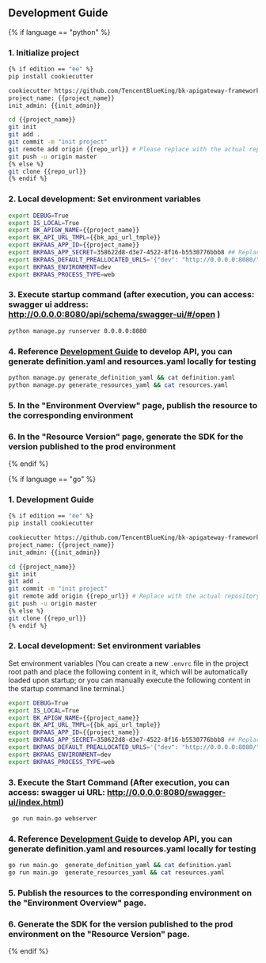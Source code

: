 ## Development Guide

{% if language == "python" %}

### 1. Initialize project

```bash
{% if edition == "ee" %}
pip install cookiecutter

cookiecutter https://github.com/TencentBlueKing/bk-apigateway-framework/ --directory templates/python
project_name: {{project_name}}
init_admin: {{init_admin}}

cd {{project_name}}
git init
git add .
git commit -m "init project"
git remote add origin {{repo_url}} # Please replace with the actual repository address
git push -u origin master
{% else %}
git clone {{repo_url}}
{% endif %}
```

### 2. Local development: Set environment variables

```bash
export DEBUG=True
export IS_LOCAL=True
export BK_APIGW_NAME={{project_name}}
export BK_API_URL_TMPL={{bk_api_url_tmple}}
export BKPAAS_APP_ID={{project_name}}
export BKPAAS_APP_SECRET=358622d8-d3e7-4522-8f16-b5530776bbb8 ## Replace with the actual BKPAAS_APP_SECRET
export BKPAAS_DEFAULT_PREALLOCATED_URLS='{"dev": "http://0.0.0.0:8080/"}'
export BKPAAS_ENVIRONMENT=dev
export BKPAAS_PROCESS_TYPE=web
```

### 3. Execute startup command (after execution, you can access: swagger ui address: http://0.0.0.0:8080/api/schema/swagger-ui/#/open )

```bash
python manage.py runserver 0.0.0.0:8080
```

### 4. Reference [Development Guide]({{dev_guideline_url}}) to develop API, you can generate definition.yaml and resources.yaml locally for testing

```bash
python manage.py generate_definition_yaml && cat definition.yaml
python manage.py generate_resources_yaml && cat resources.yaml
```

### 5. In the "Environment Overview" page, publish the resource to the corresponding environment

### 6. In the "Resource Version" page, generate the SDK for the version published to the prod environment

{% endif %}

{% if language == "go" %}
### 1. Development Guide

```bash
{% if edition == "ee" %}
pip install cookiecutter

cookiecutter https://github.com/TencentBlueKing/bk-apigateway-framework/ --directory templates/golang
project_name: {{project_name}}
init_admin: {{init_admin}}

cd {{project_name}}
git init
git add .
git commit -m "init project"
git remote add origin {{repo_url}} # Replace with the actual repository URL
git push -u origin master
{% else %}
git clone {{repo_url}}
{% endif %}
```

### 2. Local development: Set environment variables

Set environment variables (You can create a new `.envrc` file in the project root path and place the following content in it, which will be automatically loaded upon startup; or you can manually execute the following content in the startup command line terminal.)

```bash
export DEBUG=True
export IS_LOCAL=True
export BK_APIGW_NAME={{project_name}}
export BK_API_URL_TMPL={{bk_api_url_tmple}}
export BKPAAS_APP_ID={{project_name}}
export BKPAAS_APP_SECRET=358622d8-d3e7-4522-8f16-b5530776bbb8 ## Replace with the actual BKPAAS_APP_SECRET
export BKPAAS_DEFAULT_PREALLOCATED_URLS='{"dev": "http://0.0.0.0:8080/"}'
export BKPAAS_ENVIRONMENT=dev
export BKPAAS_PROCESS_TYPE=web
```


### 3. Execute the Start Command (After execution, you can access: swagger ui URL: http://0.0.0.0:8080/swagger-ui/index.html)

```bash
 go run main.go webserver
```


### 4. Reference [Development Guide]({{dev_guideline_url}}) to develop API, you can generate definition.yaml and resources.yaml locally for testing

```bash
go run main.go  generate_definition_yaml && cat definition.yaml
go run main.go  generate_resources_yaml && cat resources.yaml
```

### 5. Publish the resources to the corresponding environment on the "Environment Overview" page.

### 6. Generate the SDK for the version published to the prod environment on the "Resource Version" page.

{% endif %}